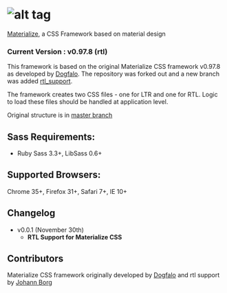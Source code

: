 ![alt tag](https://raw.github.com/dogfalo/materialize/master/images/materialize.gif)
===========

[Materialize](http://materializecss.com/), a CSS Framework based on material design

### Current Version : v0.97.8 (rtl)

This framework is based on the original Materialize CSS framework v0.97.8 as developed by [Dogfalo](https://github.com/Dogfalo/materialize). The repository was forked out and a new branch was added [rtl_support](https://github.com/borgjoh/materialize/tree/rtl_support).

The framework creates two CSS files - one for LTR and one for RTL. Logic to load these files should be handled at application level. 

Original structure is in [master branch](https://github.com/borgjoh/materialize/tree/master)

## Sass Requirements:
- Ruby Sass 3.3+, LibSass 0.6+

## Supported Browsers:
Chrome 35+, Firefox 31+, Safari 7+, IE 10+

## Changelog
- v0.0.1 (November 30th)
  - **RTL Support for Materialize CSS**

## Contributors

Materialize CSS framework originally developed by [Dogfalo](https://github.com/Dogfalo/materialize) and rtl support by [Johann Borg](https://github.com/borgjoh)